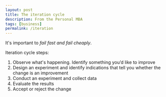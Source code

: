 ```yaml
---
layout: post
title: The iteration cycle
description: From the Personal MBA
tags: [business]
permalink: /iteration
---
```


It's important to *fail fast and fail cheaply*.

Iteration cycle steps:

1. Observe what's happening. Identify something you’d like to improve
2. Design an experiment and identify indications that tell you whether the change is an improvement
3. Conduct an experiment and collect data
4. Evaluate the results
5. Accept or reject the change
